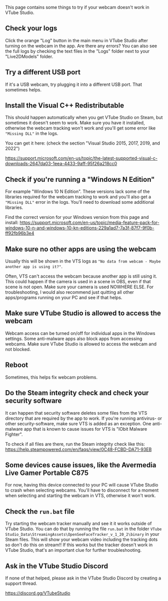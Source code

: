 This page contains some things to try if your webcam doesn't work in VTube Studio. 

## Check your logs

Click the orange "Log" button in the main menu in VTube Studio after turning on the webcam in the app. Are there any errors? You can also see the full logs by checking the text files in the "Logs" folder next to your "Live2DModels" folder.

## Try a different USB port

If it's a USB webcam, try plugging it into a different USB port. That sometimes helps.

## Install the Visual C++ Redistributable

This should happen automatically when you get VTube Studio on Steam, but sometimes it doesn't seem to work. Make sure you have it installed, otherwise the webcam tracking won't work and you'll get some error like `"Missing DLL"` in the logs.

You can get it here: (check the section "Visual Studio 2015, 2017, 2019, and 2022")

https://support.microsoft.com/en-us/topic/the-latest-supported-visual-c-downloads-2647da03-1eea-4433-9aff-95f26a218cc0

## Check if you're running a "Windows N Edition"

For example "Windows 10 N Edition". These versions lack some of the libraries required for the webcam tracking to work and you'll also get a `"Missing DLL"` error in the logs. You'll need to download some additional libraries.

Find the correct version for your Windows version from this page and install: https://support.microsoft.com/en-us/topic/media-feature-pack-for-windows-10-n-and-windows-10-kn-editions-229a1ad7-7a3f-87f7-9f0b-ff92fb96b3e4

## Make sure no other apps are using the webcam

Usually this will be shown in the VTS logs as `"No data from webcam - Maybe another app is using it?"`.

Often, VTS can't access the webcam because another app is still using it. This could happen if the camera is used in a scene in OBS, even if that scene is not open. Make sure your camera is used NOWHERE ELSE. For troubleshooting, I would also recommend just quitting all other apps/programs running on your PC and see if that helps.

## Make sure VTube Studio is allowed to access the webcam

Webcam access can be turned on/off for individual apps in the Windows settings. Some anti-malware apps also block apps from accessing webcams. Make sure VTube Studio is allowed to access the webcam and not blocked.

## Reboot

Sometimes, this helps fix webcam problems.

## Do the Steam integrity check and check your security software

It can happen that security software deletes some files from the VTS directory that are required by the app to work. If you're running antivirus- or other security-software, make sure VTS is added as an exception. One anti-malware app that is known to cause issues for VTS is "IObit Malware Fighter".

To check if all files are there, run the Steam integrity check like this: https://help.steampowered.com/en/faqs/view/0C48-FCBD-DA71-93EB

## Some devices cause issues, like the Avermedia Live Gamer Portable C875

For now, having this device connected to your PC will cause VTube Studio to crash when selecting webcams. You'll have to disconnect for a moment when selecting and starting the webcam in VTS, otherwise it won't work.

## Check the `run.bat` file

Try starting the webcam tracker manually and see it it works outside of VTube Studio. You can do that by running the file `run.bat` in the folder `VTube Studio_Data\StreamingAssets\OpenSeeFaceTracker_v_1_20_2\binary` in your Steam files. This will show your webcam video including the tracking dots so don't do this on stream!! If this works but the tracker doesn't work in VTube Studio, that's an important clue for further troubleshooting.

## Ask in the VTube Studio Discord

If none of that helped, please ask in the VTube Studio Discord by creating a support thread.

https://discord.gg/VTubeStudio




